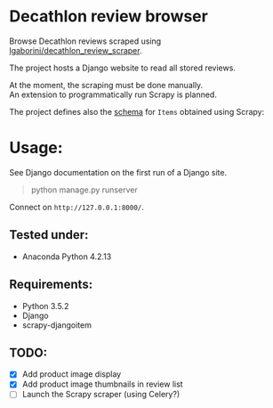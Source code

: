 # Decathlon review browser

Browse Decathlon reviews scraped using [lgaborini/decathlon_review_scraper](../../../../lgaborini/decathlon_review_scraper).

The project hosts a Django website to read all stored reviews.

At the moment, the scraping must be done manually.   
An extension to programmatically run Scrapy is planned.

The project defines also the [schema](browser/models.py) for `Items` obtained using Scrapy: 

# Usage:   
See Django documentation on the first run of a Django site.

> python manage.py runserver   

Connect on `http://127.0.0.1:8000/`.

## Tested under:
* Anaconda Python 4.2.13

## Requirements:
* Python 3.5.2
* Django
* scrapy-djangoitem

## TODO:

- [x] Add product image display
- [x] Add product image thumbnails in review list
- [ ] Launch the Scrapy scraper (using Celery?)
